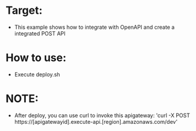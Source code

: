 # Target:
- This example shows how to
  integrate with OpenAPI and create a integrated POST API 

# How to use:
- Execute deploy.sh

# NOTE:
- After deploy, you can use curl to invoke this apigateway:
  'curl -X POST https://[apigatewayid].execute-api.[region].amazonaws.com/dev'
